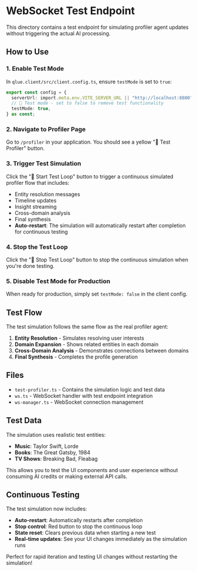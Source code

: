 # WebSocket Test Endpoint

This directory contains a test endpoint for simulating profiler agent updates without triggering the actual AI processing.

## How to Use

### 1. Enable Test Mode
In `qlue.client/src/client.config.ts`, ensure `testMode` is set to `true`:

```typescript
export const config = {
  serverUrl: import.meta.env.VITE_SERVER_URL || "http://localhost:8080",
  // 🧪 Test mode - set to false to remove test functionality
  testMode: true,
} as const;
```

### 2. Navigate to Profiler Page
Go to `/profiler` in your application. You should see a yellow "🧪 Test Profiler" button.

### 3. Trigger Test Simulation
Click the "🧪 Start Test Loop" button to trigger a continuous simulated profiler flow that includes:
- Entity resolution messages
- Timeline updates
- Insight streaming
- Cross-domain analysis
- Final synthesis
- **Auto-restart**: The simulation will automatically restart after completion for continuous testing

### 4. Stop the Test Loop
Click the "🛑 Stop Test Loop" button to stop the continuous simulation when you're done testing.

### 5. Disable Test Mode for Production
When ready for production, simply set `testMode: false` in the client config.

## Test Flow

The test simulation follows the same flow as the real profiler agent:

1. **Entity Resolution** - Simulates resolving user interests
2. **Domain Expansion** - Shows related entities in each domain
3. **Cross-Domain Analysis** - Demonstrates connections between domains
4. **Final Synthesis** - Completes the profile generation

## Files

- `test-profiler.ts` - Contains the simulation logic and test data
- `ws.ts` - WebSocket handler with test endpoint integration
- `ws-manager.ts` - WebSocket connection management

## Test Data

The simulation uses realistic test entities:
- **Music**: Taylor Swift, Lorde
- **Books**: The Great Gatsby, 1984
- **TV Shows**: Breaking Bad, Fleabag

This allows you to test the UI components and user experience without consuming AI credits or making external API calls.

## Continuous Testing

The test simulation now includes:
- **Auto-restart**: Automatically restarts after completion
- **Stop control**: Red button to stop the continuous loop
- **State reset**: Clears previous data when starting a new test
- **Real-time updates**: See your UI changes immediately as the simulation runs

Perfect for rapid iteration and testing UI changes without restarting the simulation! 